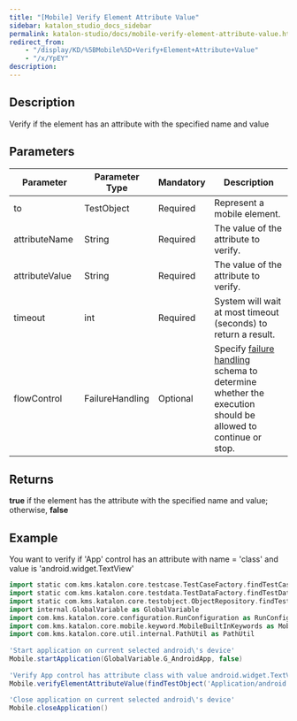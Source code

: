 ```yaml
---
title: "[Mobile] Verify Element Attribute Value" 
sidebar: katalon_studio_docs_sidebar
permalink: katalon-studio/docs/mobile-verify-element-attribute-value.html 
redirect_from:
    - "/display/KD/%5BMobile%5D+Verify+Element+Attribute+Value"
    - "/x/YpEY"
description: 
---
```

Description
-----------

Verify if the element has an attribute with the specified name and value  

Parameters
----------

| Parameter | Parameter Type | Mandatory | Description |
| --- | --- | --- | --- |
| to | TestObject  | Required | Represent a mobile element. |
| attributeName  | String  | Required | The value of the attribute to verify. |
| attributeValue  | String  | Required | The value of the attribute to verify. |
| timeout  | int | Required | System will wait at most timeout (seconds) to return a result. |
| flowControl | FailureHandling | Optional | Specify [failure handling](/x/qAAM) schema to determine whether the execution should be allowed to continue or stop. |

Returns
-------

**true** if the element has the attribute with the specified name and value; otherwise, **false**

Example
-------

You want to verify if 'App' control has an attribute with name = 'class' and value is 'android.widget.TextView'

```groovy
import static com.kms.katalon.core.testcase.TestCaseFactory.findTestCase
import static com.kms.katalon.core.testdata.TestDataFactory.findTestData
import static com.kms.katalon.core.testobject.ObjectRepository.findTestObject
import internal.GlobalVariable as GlobalVariable
import com.kms.katalon.core.configuration.RunConfiguration as RunConfiguration
import com.kms.katalon.core.mobile.keyword.MobileBuiltInKeywords as Mobile
import com.kms.katalon.core.util.internal.PathUtil as PathUtil
 
'Start application on current selected android\'s device'
Mobile.startApplication(GlobalVariable.G_AndroidApp, false)
 
'Verify App control has attribute class with value android.widget.TextView'
Mobile.verifyElementAttributeValue(findTestObject('Application/android.widget.TextView - App'),'class','android.widget.TextView', 10)
 
'Close application on current selected android\'s device'
Mobile.closeApplication()
```